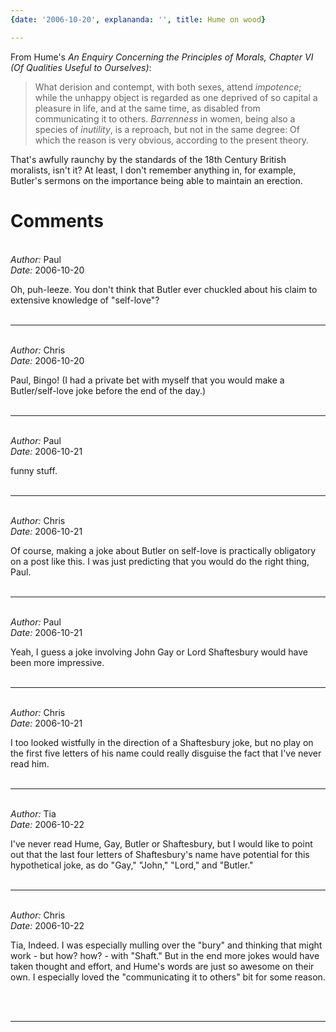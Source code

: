 ```yaml
---
{date: '2006-10-20', explananda: '', title: Hume on wood}

---
```


From Hume's <i>An Enquiry Concerning the Principles of Morals, Chapter VI (Of
Qualities Useful to Ourselves)</i>: <blockquote>What derision and contempt,
with both sexes, attend <i>impotence</i>; while the unhappy object is regarded
as one deprived of so capital a pleasure in life, and at the same time, as
disabled from communicating it to others. <i>Barrenness</i> in women, being
also a species of <i>inutility</i>, is a reproach, but not in the same degree:
Of which the reason is very obvious, according to the present
theory.</blockquote>That's awfully raunchy by the standards of the 18th Century
British moralists, isn't it? At least, I don't remember anything in, for
example, Butler's sermons on the importance being able to maintain an erection.


<h1>Comments</h1>


<br/>
<em>Author:</em> Paul
<br/><em>Date:</em> 2006-10-20

Oh, puh-leeze. You don't think that Butler ever chuckled about his claim to extensive knowledge of "self-love"?
<br/>
<br/>

*******************************************************************************



<br/>
<em>Author:</em> Chris
<br/><em>Date:</em> 2006-10-20

Paul,
Bingo!  (I had a private bet with myself that you would make a Butler/self-love joke before the end of the day.)
<br/>
<br/>

*******************************************************************************



<br/>
<em>Author:</em> Paul
<br/><em>Date:</em> 2006-10-21

funny stuff.
<br/>
<br/>

*******************************************************************************



<br/>
<em>Author:</em> Chris
<br/><em>Date:</em> 2006-10-21

Of course, making a joke about Butler on self-love is practically obligatory on a post like this.  I was just predicting that you would do the right thing, Paul.
<br/>
<br/>

*******************************************************************************



<br/>
<em>Author:</em> Paul
<br/><em>Date:</em> 2006-10-21

Yeah, I guess a joke involving John Gay or Lord Shaftesbury would have been more impressive.
<br/>
<br/>

*******************************************************************************



<br/>
<em>Author:</em> Chris
<br/><em>Date:</em> 2006-10-21

I too looked wistfully in the direction of a Shaftesbury joke, but no play on the first five letters of his name could really disguise the fact that I've never read him.
<br/>
<br/>

*******************************************************************************



<br/>
<em>Author:</em> Tia
<br/><em>Date:</em> 2006-10-22

I've never read Hume, Gay, Butler or Shaftesbury, but I would like to point out that the last four letters of Shaftesbury's name have potential for this hypothetical joke, as do "Gay," "John," "Lord," and "Butler."
<br/>
<br/>

*******************************************************************************



<br/>
<em>Author:</em> Chris
<br/><em>Date:</em> 2006-10-22

Tia,
Indeed.  I was especially mulling over the "bury" and thinking that might work - but how? how? - with "Shaft."  But in the end more jokes would have taken thought and effort, and Hume's words are just so awesome on their own.  I especially loved the "communicating it to others" bit for some reason.

<br/>
<br/>

*******************************************************************************
